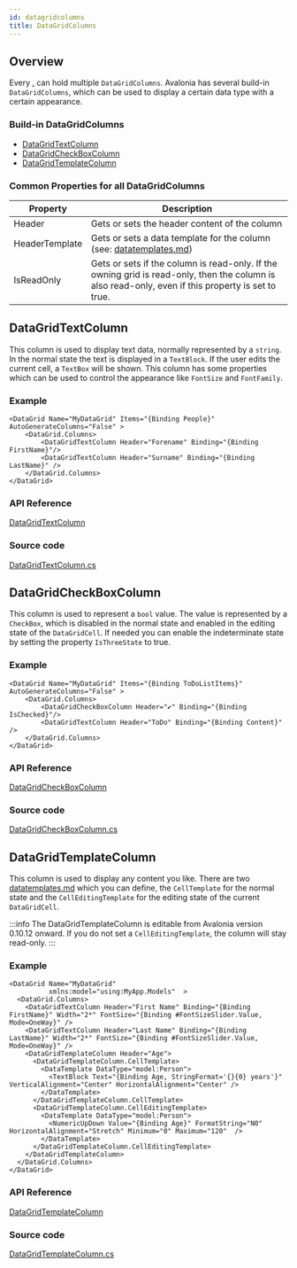 ```yaml
---
id: datagridcolumns
title: DataGridColumns
---
```


## Overview

Every [.](./ "mention") can hold multiple `DataGridColumns`. Avalonia has several build-in `DataGridColumns`, which can be used to display a certain data type with a certain appearance.&#x20;

### Build-in DataGridColumns

* [DataGridTextColumn](datagridcolumns.md#datagridtextcolumn)
* [DataGridCheckBoxColumn](datagridcolumns.md#datagridcheckboxcolumn)
* [DataGridTemplateColumn](datagridcolumns.md#datagridtemplatecolumn)

### Common Properties for all DataGridColumns

| Property       | Description                                                                                                                                        |
| -------------- | -------------------------------------------------------------------------------------------------------------------------------------------------- |
| Header         | Gets or sets the header content of the column                                                                                                      |
| HeaderTemplate | Gets or sets a data template for the column (see: [datatemplates.md](../../templates/data-templates))                                |
| IsReadOnly     | Gets or sets if the column is read-only. If the owning grid is read-only, then the column is also read-only, even if this property is set to true. |

## DataGridTextColumn

This column is used to display text data, normally represented by a `string`. In the normal state the text is displayed in a `TextBlock`. If the user edits the current cell, a `TextBox` will be shown. This column has some properties which can be used to control the appearance like `FontSize` and `FontFamily`.

### Example

```markup
<DataGrid Name="MyDataGrid" Items="{Binding People}" AutoGenerateColumns="False" >
    <DataGrid.Columns>
        <DataGridTextColumn Header="Forename" Binding="{Binding FirstName}"/>
        <DataGridTextColumn Header="Surname" Binding="{Binding LastName}" />
    </DataGrid.Columns>
</DataGrid>
```

### API Reference

[DataGridTextColumn](http://reference.avaloniaui.net/api/Avalonia.Controls/DataGridTextColumn/)

### Source code

[DataGridTextColumn.cs](https://github.com/AvaloniaUI/Avalonia/blob/master/src/Avalonia.Controls.DataGrid/DataGridTextColumn.cs)

## DataGridCheckBoxColumn

This column is used to represent a `bool` value. The  value is represented by a `CheckBox`, which is disabled in the normal state and enabled in the editing state of the `DataGridCell`. If needed you can enable the indeterminate state by setting the property `IsThreeState` to true.

### Example

```markup
<DataGrid Name="MyDataGrid" Items="{Binding ToDoListItems}" AutoGenerateColumns="False" >
    <DataGrid.Columns>
        <DataGridCheckBoxColumn Header="✔" Binding="{Binding IsChecked}"/>
        <DataGridTextColumn Header="ToDo" Binding="{Binding Content}" />
    </DataGrid.Columns>
</DataGrid>
```

### API Reference

[DataGridCheckBoxColumn](http://reference.avaloniaui.net/api/Avalonia.Controls/DataGridCheckBoxColumn/)

### Source code

[DataGridCheckBoxColumn.cs](https://github.com/AvaloniaUI/Avalonia/blob/master/src/Avalonia.Controls.DataGrid/DataGridCheckBoxColumn.cs)

## DataGridTemplateColumn

This column is used to display any content you like. There  are two [datatemplates.md](../../templates/data-templates) which you can define, the `CellTemplate` for the normal state and the `CellEditingTemplate` for the editing state of the current `DataGridCell`.&#x20;

:::info
The DataGridTemplateColumn is editable from Avalonia version 0.10.12 onward. If you do not set a `CellEditingTemplate`, the column will stay read-only.
:::

### Example

```markup
<DataGrid Name="MyDataGrid"
          xmlns:model="using:MyApp.Models"  >
  <DataGrid.Columns>
    <DataGridTextColumn Header="First Name" Binding="{Binding FirstName}" Width="2*" FontSize="{Binding #FontSizeSlider.Value, Mode=OneWay}" />
    <DataGridTextColumn Header="Last Name" Binding="{Binding LastName}" Width="2*" FontSize="{Binding #FontSizeSlider.Value, Mode=OneWay}" />
    <DataGridTemplateColumn Header="Age">
      <DataGridTemplateColumn.CellTemplate>
        <DataTemplate DataType="model:Person">
          <TextBlock Text="{Binding Age, StringFormat='{}{0} years'}" VerticalAlignment="Center" HorizontalAlignment="Center" />
        </DataTemplate>
      </DataGridTemplateColumn.CellTemplate>
      <DataGridTemplateColumn.CellEditingTemplate>
        <DataTemplate DataType="model:Person">
          <NumericUpDown Value="{Binding Age}" FormatString="N0" HorizontalAlignment="Stretch" Minimum="0" Maximum="120"  />
        </DataTemplate>
      </DataGridTemplateColumn.CellEditingTemplate>
    </DataGridTemplateColumn>
  </DataGrid.Columns>
</DataGrid>
```

### API Reference

[DataGridTemplateColumn](http://reference.avaloniaui.net/api/Avalonia.Controls/DataGridTemplateColumn/)

### Source code

[DataGridTemplateColumn.cs](https://github.com/AvaloniaUI/Avalonia/blob/master/src/Avalonia.Controls.DataGrid/DataGridTemplateColumn.cs)